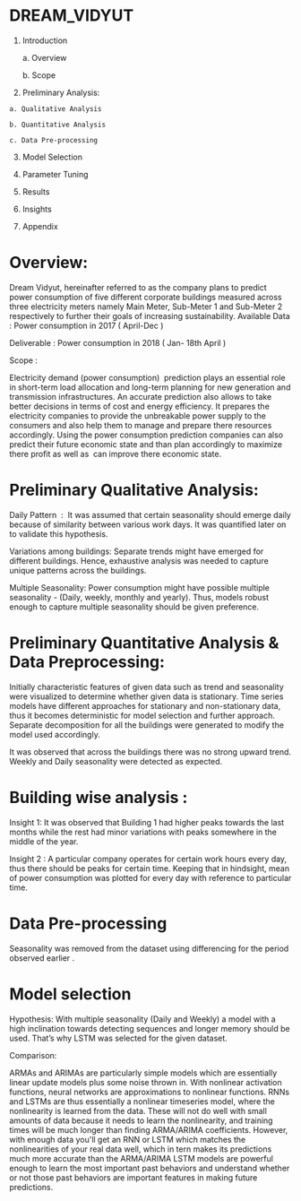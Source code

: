# DREAM_VIDYUT


1.  Introduction

	a. Overview
  
	b. Scope
  
2.   Preliminary Analysis:

	a. Qualitative Analysis
  
	b. Quantitative Analysis
  
	c. Data Pre-processing 
  
3.   Model Selection

4.   Parameter Tuning

5.   Results

6.   Insights

7.   Appendix


# Overview:

Dream Vidyut, hereinafter referred to as the company plans to predict power consumption of five different corporate buildings measured across three electricity meters namely Main Meter, Sub-Meter 1 and Sub-Meter 2 respectively to further their goals of increasing sustainability.
Available Data : Power consumption in 2017 ( April-Dec )
 
Deliverable : Power consumption in 2018 ( Jan- 18th April )

Scope :
 
Electricity demand (power consumption)  prediction plays an essential role in short-term load allocation and long-term planning for new generation and transmission infrastructures. An accurate prediction also allows to take better decisions in terms of cost and energy efficiency.
It prepares the electricity companies to provide the unbreakable power supply to the consumers and also help them to manage and prepare there resources accordingly.
Using the power consumption prediction companies can also predict their future economic state and than plan accordingly to maximize there profit as well as  can improve there economic state.

# Preliminary Qualitative Analysis:
Daily Pattern  : 
It was assumed that certain seasonality should emerge daily because of similarity between various work days. It was quantified later on to validate this hypothesis.

Variations among buildings:
Separate trends might have emerged for different buildings. Hence, exhaustive analysis was needed to capture unique patterns across the buildings.


Multiple Seasonality:
Power consumption might have possible multiple seasonality - (Daily, weekly, monthly and yearly). Thus, models robust enough to capture multiple seasonality should be given preference.


# Preliminary Quantitative Analysis & Data Preprocessing:

Initially characteristic features of given data such as trend and seasonality were visualized to determine whether given data is stationary. Time series models have different approaches for stationary and non-stationary data, thus it becomes deterministic for model selection and further approach.
Separate decomposition for all the buildings were generated to modify the model used accordingly.


It was observed that across the buildings there was no strong upward trend. Weekly and Daily seasonality were detected as expected.


# Building wise analysis : 
Insight 1: It was observed that Building 1 had higher peaks towards the last months while the rest had minor variations with peaks somewhere in the middle of the year.


Insight 2 : A particular company operates for certain work hours every day, thus there should be peaks for certain time.
Keeping that in hindsight, mean of power consumption was plotted for every day with reference to particular time.


# Data Pre-processing

Seasonality was removed from the dataset using  differencing for the period observed earlier .

# Model selection

Hypothesis: With multiple seasonality (Daily and Weekly) a model with a high inclination towards detecting sequences and longer memory should be used. That’s why LSTM was selected for the given dataset.

Comparison:

ARMAs and ARIMAs are particularly simple models which are essentially linear update models plus some noise thrown in. With nonlinear activation functions, neural networks are approximations to nonlinear functions. RNNs and LSTMs are thus essentially a nonlinear timeseries model, where the nonlinearity is learned from the data. These will not do well with small amounts of data because it needs to learn the nonlinearity, and training times will be much longer than finding ARMA/ARIMA coefficients. However, with enough data you'll get an RNN or LSTM which matches the nonlinearities of your real data well, which in tern makes its predictions much more accurate than the ARMA/ARIMA
LSTM models are powerful enough to learn the most important past behaviors and understand whether or not those past behaviors are important features in making future predictions. 



